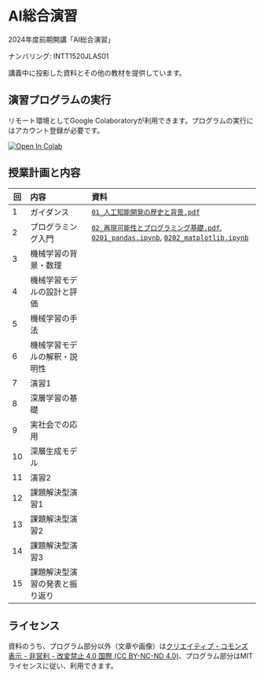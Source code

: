 AI総合演習
=========

2024年度前期開講「AI総合演習」

ナンバリング: INTT1520JLAS01

講義中に投影した資料とその他の教材を提供しています。

## 演習プログラムの実行

リモート環境としてGoogle Colaboratoryが利用できます。プログラムの実行にはアカウント登録が必要です。

[![Open In Colab](https://colab.research.google.com/assets/colab-badge.svg)](https://colab.research.google.com/github/uribo/exeai/blob/main/)

## 授業計画と内容

| 回 | 内容 | 資料 |
|----|:-----|:-----|
| 1  | ガイダンス | [`01_人工知能開発の歴史と背景.pdf`](slide/01_人工知能開発の歴史と背景.pdf) |
| 2  | プログラミング入門 | [`02_再現可能性とプログラミング基礎.pdf`](slide/02_再現可能性とプログラミング基礎.pdf), [`0201_pandas.ipynb`](week02/0201_pandas.ipynb), [`0202_matplotlib.ipynb`](week02/0202_matplotlib.ipynb) |
| 3  | 機械学習の背景・数理 | |
| 4  | 機械学習モデルの設計と評価 | |
| 5  | 機械学習の手法 | |
| 6  | 機械学習モデルの解釈・説明性 | |
| 7  | 演習1 | |
| 8  | 深層学習の基礎 | | 
| 9  | 実社会での応用 | |
| 10 | 深層生成モデル | |
| 11 | 演習2 | |
| 12 | 課題解決型演習1 | |
| 13 | 課題解決型演習2 | |
| 14 | 課題解決型演習3 | |
| 15 | 課題解決型演習の発表と振り返り | |

## ライセンス

資料のうち、プログラム部分以外（文章や画像）は[クリエイティブ・コモンズ 表示 - 非営利 - 改変禁止 4.0 国際 (CC BY-NC-ND 4.0)](https://creativecommons.org/licenses/by-nc-nd/4.0/deed.ja)、プログラム部分はMITライセンスに従い、利用できます。

